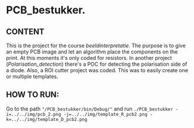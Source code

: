 # PCB_bestukker.

## CONTENT
This is the project for the course *beeldinterpretatie*. The purpose is to give an empty PCB image and let an algorithm place the components on the print. At this moments it's only coded for resistors. In another project (*Polarisation_detection*) there's a POC for detecting the polarisation side of a diode. Also, a ROI cutter project was coded. This was to easily create one or multiple templates.

## HOW TO RUN:
Go to the path `"/PCB_bestukker/bin/Debug/"` and run `./PCB_bestukker -i=../../img/pcb_2.png -j=../../img/template_R_pcb2.png -k=../../img/template_D_pcb2.png`


